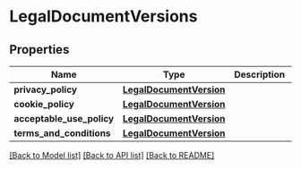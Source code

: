 # LegalDocumentVersions

## Properties
Name | Type | Description | Notes
------------ | ------------- | ------------- | -------------
**privacy_policy** | [**LegalDocumentVersion**](LegalDocumentVersion.md) |  | [optional] 
**cookie_policy** | [**LegalDocumentVersion**](LegalDocumentVersion.md) |  | [optional] 
**acceptable_use_policy** | [**LegalDocumentVersion**](LegalDocumentVersion.md) |  | [optional] 
**terms_and_conditions** | [**LegalDocumentVersion**](LegalDocumentVersion.md) |  | [optional] 

[[Back to Model list]](../README.md#documentation-for-models) [[Back to API list]](../README.md#documentation-for-api-endpoints) [[Back to README]](../README.md)


